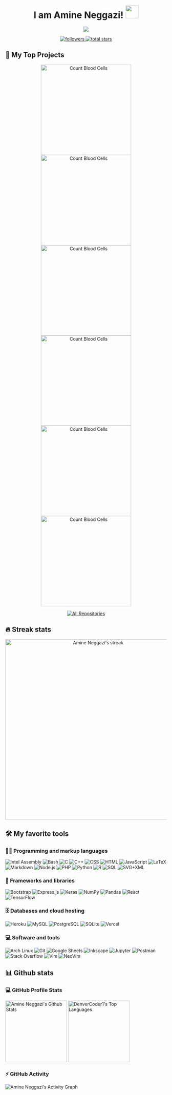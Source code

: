 <!-- Welcome Message -->
<h1 align="center">
  I am Amine Neggazi!
  <img src="https://media.giphy.com/media/hvRJCLFzcasrR4ia7z/giphy.gif" width="40">
</h1>

<!-- Typing SVG -->
<p align="center">
  <a href="https://github.com/nemo256">
    <img src="https://readme-typing-svg.herokuapp.com?size=28&duration=4000&color=4B0088&center=true&lines=Full-Stack+Web+Developer;Open+Sourcerer">
  </a>
</p>

<!-- Social Badges -->
<!-- Badges with custom icons - https://github.com/DenverCoder1/custom-icon-badges -->
<!-- YouTube stats - https://github.com/DenverCoder1/github-readme-youtube-stats -->
<!-- View counter - https://github.com/DenverCoder1/Simple-View-Counter -->
<!-- Star counter - https://github.com/idealclover/GitHub-Star-Counter -->
<p align="center">
  <a href="https://github.com/nemo256?tab=followers">
    <img alt="followers" title="Follow me on Github" src="https://custom-icon-badges.herokuapp.com/github/followers/nemo256?color=236ad3&labelColor=1155ba&style=for-the-badge&logo=person-add&label=Follow&logoColor=white"/>
  </a>
  <a href="https://github.com/nemo256?tab=repositories&sort=stargazers">
    <img alt="total stars" title="Total stars on GitHub" src="https://custom-icon-badges.herokuapp.com/github/stars/nemo256?color=55960c&style=for-the-badge&labelColor=488207&logo=star"/>
  </a>
</p>

## 📘 My Top Projects

<!-- Repo info cards - https://github.com/anuraghazra/github-readme-stats -->
<!-- Small repo cards (fork) - https://github.com/DenverCoder1/github-readme-stats -->
<p align="center">
  <a href="https://github.com/nemo256/cbc">
    <img width="282" src="https://denvercoder1-github-readme-stats.vercel.app/api/pin/?username=nemo256&repo=cbc&theme=dark&bg_color=000000&title_color=4b0088&icon_color=F8D866&hide_border=false&show_icons=true" alt="Count Blood Cells">
  </a>
  <a href="https://github.com/nemo256/archNemoISO">
    <img width="282" src="https://denvercoder1-github-readme-stats.vercel.app/api/pin/?username=nemo256&repo=archNemoISO&theme=dark&bg_color=000000&title_color=4b0088&icon_color=F8D866&hide_border=false&show_icons=true" alt="Count Blood Cells">
  </a>
  <a href="https://github.com/nemo256/DashRecours">
    <img width="282" src="https://denvercoder1-github-readme-stats.vercel.app/api/pin/?username=nemo256&repo=DashRecours&theme=dark&bg_color=000000&title_color=4b0088&icon_color=F8D866&hide_border=false&show_icons=true" alt="Count Blood Cells">
  </a>
  <a href="https://github.com/nemo256/HackINI-2k22">
    <img width="282" src="https://denvercoder1-github-readme-stats.vercel.app/api/pin/?username=nemo256&repo=HackINI-2k22&theme=dark&bg_color=000000&title_color=4b0088&icon_color=F8D866&hide_border=false&show_icons=true" alt="Count Blood Cells">
  </a>
  <a href="https://github.com/nemo256/hotel">
    <img width="282" src="https://denvercoder1-github-readme-stats.vercel.app/api/pin/?username=nemo256&repo=hotel&theme=dark&bg_color=000000&title_color=4b0088&icon_color=F8D866&hide_border=false&show_icons=true" alt="Count Blood Cells">
  </a>
  <a href="https://github.com/nemo256/portfolio">
    <img width="282" src="https://denvercoder1-github-readme-stats.vercel.app/api/pin/?username=nemo256&repo=portfolio&theme=dark&bg_color=000000&title_color=4b0088&icon_color=F8D866&hide_border=false&show_icons=true" alt="Count Blood Cells">
  </a>
</p>

<p align="center">
  <a href="https://github.com/DenverCoder1?tab=repositories&sort=stargazers"><img alt="All Repositories" title="All Repositories" src="https://custom-icon-badges.herokuapp.com/badge/-All%20Repos-2962FF?style=for-the-badge&logoColor=white&logo=repo"/></a>
</p>

## 🔥 Streak stats

<!-- GitHub Readme Streak Stats - http://github-readme-streak-stats.herokuapp.com/demo/ -->
<p align="center">
  <a href="https://github.com/DenverCoder1/github-readme-streak-stats">
    <img width="564" title="My streak stats" alt="Amine Neggazi's streak" src="http://github-readme-streak-stats.herokuapp.com?user=nemo256&theme=midnight-purple&hide_border=true"/>
  </a>
</p>

## 🛠️ My favorite tools

### 👨‍💻 Programming and markup languages

<p>
    <img alt="Intel Assembly" src="https://custom-icon-badges.herokuapp.com/badge/Assembly-525252.svg?logo=asm-hex&logoColor=white">
    <img alt="Bash" src="https://img.shields.io/badge/Bash-121011.svg?logo=gnu-bash&logoColor=white">
    <img alt="C" src="https://custom-icon-badges.herokuapp.com/badge/C-03599C.svg?logo=c-in-hexagon&logoColor=white">
    <img alt="C++" src="https://custom-icon-badges.herokuapp.com/badge/C++-9C033A.svg?logo=cpp2&logoColor=white">
    <img alt="CSS" src="https://img.shields.io/badge/CSS-1572B6.svg?logo=css3&logoColor=white">
    <img alt="HTML" src="https://img.shields.io/badge/HTML-E34F26.svg?logo=html5&logoColor=white">
    <img alt="JavaScript" src="https://img.shields.io/badge/JavaScript-F7DF1E.svg?logo=javascript&logoColor=black">
    <img alt="LaTeX" src="https://img.shields.io/badge/LaTeX-008080.svg?logo=LaTeX&logoColor=white">
    <img alt="Markdown" src="https://img.shields.io/badge/Markdown-000000.svg?logo=markdown&logoColor=white">
    <img alt="Node.js" src="https://img.shields.io/badge/Node.js-43853D.svg?logo=node.js&logoColor=white">
    <img alt="PHP" src="https://img.shields.io/badge/PHP-777BB4.svg?logo=php&logoColor=white">
    <img alt="Python" src="https://img.shields.io/badge/Python-14354C.svg?logo=python&logoColor=white">
    <img alt="R" src="https://img.shields.io/badge/R-276DC3.svg?logo=r&logoColor=white">
    <img alt="SQL" src="https://custom-icon-badges.herokuapp.com/badge/SQL-025E8C.svg?logo=database&logoColor=white">
    <img alt="SVG+XML" src="https://img.shields.io/badge/SVG%2BXML-e0982c.svg?logo=svg&logoColor=white">
</p>

### 🧰 Frameworks and libraries

<p>
    <img alt="Bootstrap" src="https://img.shields.io/badge/Bootstrap-7952B3.svg?logo=bootstrap&logoColor=white">
    <img alt="Express.js" src="https://img.shields.io/badge/Express.js-404d59.svg?logo=express&logoColor=white">
    <img alt="Keras" src="https://img.shields.io/badge/Keras-D00000.svg?logo=Keras&logoColor=white">
    <img alt="NumPy" src="https://img.shields.io/badge/Numpy-013243.svg?logo=numpy&logoColor=white">
    <img alt="Pandas" src="https://img.shields.io/badge/Pandas-150458.svg?logo=pandas&logoColor=white">
    <img alt="React" src="https://img.shields.io/badge/React-20232a.svg?logo=react&logoColor=%2361DAFB">
    <img alt="TensorFlow" src="https://img.shields.io/badge/TensorFlow-FF6F00.svg?logo=TensorFlow&logoColor=white">
</p>

### 🗄️ Databases and cloud hosting

<p>
    <img alt="Heroku" src="https://img.shields.io/badge/Heroku-430098.svg?logo=heroku&logoColor=white">
    <img alt="MySQL" src="https://img.shields.io/badge/MySQL-00f.svg?logo=mysql&logoColor=white">
    <img alt="PostgreSQL" src ="https://img.shields.io/badge/PostgreSQL-316192.svg?logo=postgresql&logoColor=white">
    <img alt="SQLite" src ="https://img.shields.io/badge/SQLite-07405e.svg?logo=sqlite&logoColor=white">
    <img alt="Vercel" src="https://img.shields.io/badge/Vercel-000000.svg?logo=vercel&logoColor=white">
</p>

### 💻 Software and tools

<p>
    <img alt="Arch Linux" src="https://img.shields.io/badge/Arch%20Linux-1793D1.svg?logo=arch-linux&logoColor=white">
    <img alt="Git" src="https://img.shields.io/badge/Git-F05033.svg?logo=git&logoColor=white">
    <img alt="Google Sheets" src="https://img.shields.io/badge/Google%20Sheets-34A853.svg?logo=google%20sheets&logoColor=white">
    <img alt="Inkscape" src="https://img.shields.io/badge/Inkscape-000000?logo=Inkscape&logoColor=white">
    <img alt="Jupyter" src="https://img.shields.io/badge/Jupyter-F37626.svg?logo=Jupyter&logoColor=white">
    <img alt="Postman" src="https://img.shields.io/badge/Postman-FF6C37?logo=postman&logoColor=white">
    <img alt="Stack Overflow" src="https://img.shields.io/badge/-Stack%20Overflow-FE7A16?logo=stack-overflow&logoColor=white">
    <img alt="Vim" src="https://img.shields.io/badge/Vim-7EBF50.svg?logo=vim&logoColor=white">
    <img alt="NeoVim" src="https://img.shields.io/badge/NeoVim-69A33E.svg?logo=neovim&logoColor=white">
</p>

## 📊 Github stats

<!-- https://github.com/anuraghazra/github-readme-stats -->
### 💻 GitHub Profile Stats

<img alt="Amine Neggazi's Github Stats" src="https://denvercoder1-github-readme-stats.vercel.app/api/?username=nemo256&show_icons=true&count_private=true&theme=midnight-purple&hide_border=true&bg_color=000000&title_color=4b0088&icon_color=4b0088" height="192px"/>
<img alt="DenverCoder1's Top Languages" src="https://github-readme-stats.vercel.app/api/top-langs/?username=DenverCoder1&langs_count=8&layout=compact&theme=midnight-purple&hide_border=true&bg_color=1F222E&title_color=F85D7F&icon_color=F8D866&hide=Jupyter%20Notebook" height="192px"/>


<!-- https://github.com/jamesgeorge007/github-activity-readme -->
### ⚡ GitHub Activity

<!-- https://github.com/ashutosh00710/github-readme-activity-graph -->
<img alt="Amine Neggazi's Activity Graph" src="https://denvercoder1-activity-graph.herokuapp.com/graph/?username=nemo256&bg_color=000000&color=bbbbbb&line=4b0088&point=FFFFFF&hide_border=true"/>
